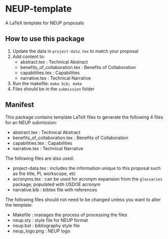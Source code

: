 # NEUP-template
A LaTeX template for NEUP proposals

## How to use this package

1. Update the data in `project-data.tex` to match your proposal
2. Add content to:
   * abstract.tex : Technical Abstract
   * benefits_of_collaboration.tex : Benefits of Collaboration
   * capabilities.tex : Capabilities
   * narrative.tex : Technical Narrative
3. Run the makefile: `make bib; make`
4. Files should be in the `submission` folder

## Manifest

This package contains template LaTeX files to generate the following 4 files
for an NEUP submission:

* abstract.tex : Technical Abstract
* benefits_of_collaboration.tex : Benefits of Collaboration
* capabilities.tex : Capabilities
* narrative.tex : Technical Narrative

The following files are also used:

* project-data.tex : includes the information unique to this proposal such as
  the title, PI, workscope, etc
* acronyms.tex : can be used for acronym expansion from the `glossaries`
  package; populated with USDOE acronym
* narrative.bib : bibtex file with references

The following files should not need to be changed unless you want to alter the
template:

* Makefile : manages the process of processing the files
* neup.sty : style file for NEUP format
* neup.bst : bibliography style file
* neup_logo.png : NEUP logo
